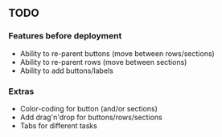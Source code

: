 ## TODO

### Features before deployment
- Ability to re-parent buttons (move between rows/sections)
- Ability to re-parent rows (move between sections)
- Ability to add buttons/labels

### Extras
- Color-coding for button (and/or sections)
- Add drag'n'drop for buttons/rows/sections
- Tabs for different tasks

